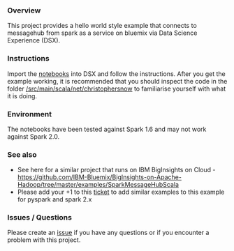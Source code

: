 ### Overview

This project provides a hello world style example that connects to messagehub from spark as a service on bluemix via Data Science Experience (DSX).

### Instructions

Import the [notebooks](./notebooks) into DSX and follow the instructions.  After you get the example working, it is recommended that you should inspect the code in the folder [/src/main/scala/net/christophersnow](./src/main/scala/net/christophersnow) to familiarise yourself with what it is doing. 

### Environment

The notebooks have been tested against Spark 1.6 and may not work against Spark 2.0.

### See also

- See here for a similar project that runs on IBM BigInsights on Cloud - https://github.com/IBM-Bluemix/BigInsights-on-Apache-Hadoop/tree/master/examples/SparkMessageHubScala
- Please add your +1 to this [ticket](https://github.com/ibm-messaging/message-hub-samples/issues/11) to add similar examples to this example for pyspark and spark 2.x

### Issues / Questions

Please create an [issue](./issues) if you have any questions or if you encounter a problem with this project.
